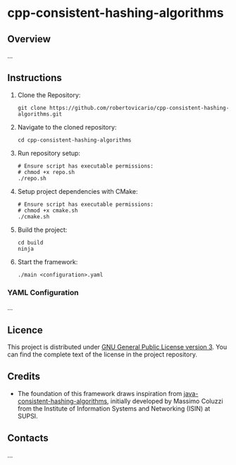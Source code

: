 # cpp-consistent-hashing-algorithms

## Overview

...

## Instructions

1. Clone the Repository:

    ```shell
    git clone https://github.com/robertovicario/cpp-consistent-hashing-algorithms.git
    ```

2. Navigate to the cloned repository:

    ```shell
    cd cpp-consistent-hashing-algorithms
    ```
   
3. Run repository setup:

    ```shell
    # Ensure script has executable permissions:
    # chmod +x repo.sh
    ./repo.sh
    ```

4. Setup project dependencies with CMake:

    ```shell
    # Ensure script has executable permissions:
    # chmod +x cmake.sh
    ./cmake.sh
    ```

5. Build the project:

    ```shell
    cd build
    ninja
    ```

6. Start the framework:

    ```shell
    ./main <configuration>.yaml
    ```

### YAML Configuration

...

## Licence

This project is distributed under [GNU General Public License version 3](https://opensource.org/license/gpl-3-0). You can find the complete text of the license in the project repository.

## Credits

- The foundation of this framework draws inspiration from [java-consistent-hashing-algorithms](https://github.com/SUPSI-DTI-ISIN/java-consistent-hashing-algorithms.git), initially developed by Massimo Coluzzi from the Institute of Information Systems and Networking (ISIN) at SUPSI.

## Contacts

...
